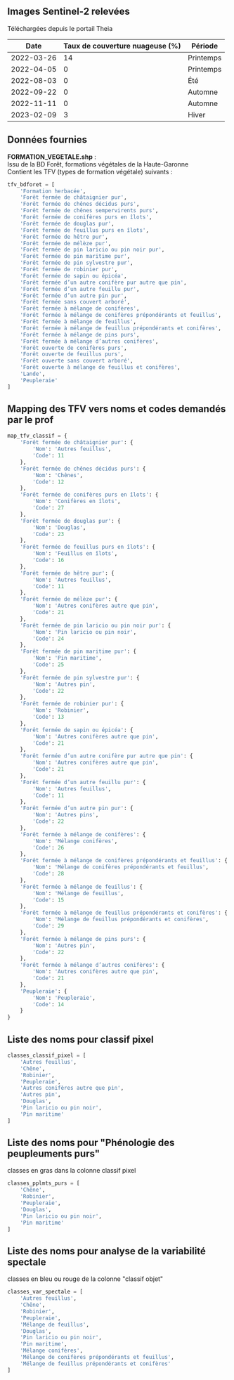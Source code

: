 ## Images Sentinel-2 relevées
Téléchargées depuis le portail Theia

|Date|Taux de couverture nuageuse (%)| Période |
|----|---------------------------|---------|
| 2022-03-26  | 14  | Printemps |
| 2022-04-05  | 0  | Printemps |
| 2022-08-03  | 0  | Été |
| 2022-09-22  | 0  | Automne |
| 2022-11-11  | 0  | Automne |
| 2023-02-09  | 3  | Hiver |

## Données fournies

**FORMATION_VEGETALE.shp** :  
Issu de la BD Forêt, formations végétales de la Haute-Garonne   
Contient les TFV (types de formation végétale) suivants :
```python
tfv_bdforet = [
    'Formation herbacée',
    'Forêt fermée de châtaignier pur',
    'Forêt fermée de chênes décidus purs',
    'Forêt fermée de chênes sempervirents purs',
    'Forêt fermée de conifères purs en îlots',
    'Forêt fermée de douglas pur',
    'Forêt fermée de feuillus purs en îlots',
    'Forêt fermée de hêtre pur',
    'Forêt fermée de mélèze pur',
    'Forêt fermée de pin laricio ou pin noir pur',
    'Forêt fermée de pin maritime pur',
    'Forêt fermée de pin sylvestre pur',
    'Forêt fermée de robinier pur',
    'Forêt fermée de sapin ou épicéa',
    'Forêt fermée d’un autre conifère pur autre que pin',
    'Forêt fermée d’un autre feuillu pur',
    'Forêt fermée d’un autre pin pur',
    'Forêt fermée sans couvert arboré',
    'Forêt fermée à mélange de conifères',
    'Forêt fermée à mélange de conifères prépondérants et feuillus',
    'Forêt fermée à mélange de feuillus',
    'Forêt fermée à mélange de feuillus prépondérants et conifères',
    'Forêt fermée à mélange de pins purs',
    'Forêt fermée à mélange d’autres conifères',
    'Forêt ouverte de conifères purs',
    'Forêt ouverte de feuillus purs',
    'Forêt ouverte sans couvert arboré',
    'Forêt ouverte à mélange de feuillus et conifères',
    'Lande',
    'Peupleraie'
]
```

## Mapping des TFV vers noms et codes demandés par le prof
```python
map_tfv_classif = {
    'Forêt fermée de châtaignier pur': {
        'Nom': 'Autres feuillus',
        'Code': 11
    },
    'Forêt fermée de chênes décidus purs': {
        'Nom': 'Chênes',
        'Code': 12
    },
    'Forêt fermée de conifères purs en îlots': {
        'Nom': 'Conifères en îlots',
        'Code': 27
    },
    'Forêt fermée de douglas pur': {
        'Nom': 'Douglas',
        'Code': 23
    },
    'Forêt fermée de feuillus purs en îlots': {
        'Nom': 'Feuillus en îlots',
        'Code': 16
    },
    'Forêt fermée de hêtre pur': {
        'Nom': 'Autres feuillus',
        'Code': 11
    },
    'Forêt fermée de mélèze pur': {
        'Nom': 'Autres conifères autre que pin',
        'Code': 21
    },
    'Forêt fermée de pin laricio ou pin noir pur': {
        'Nom': 'Pin laricio ou pin noir',
        'Code': 24
    },
    'Forêt fermée de pin maritime pur': {
        'Nom': 'Pin maritime',
        'Code': 25
    },
    'Forêt fermée de pin sylvestre pur': {
        'Nom': 'Autres pin',
        'Code': 22
    },
    'Forêt fermée de robinier pur': {
        'Nom': 'Robinier',
        'Code': 13
    },
    'Forêt fermée de sapin ou épicéa': {
        'Nom': 'Autres conifères autre que pin',
        'Code': 21
    },
    'Forêt fermée d’un autre conifère pur autre que pin': {
        'Nom': 'Autres conifères autre que pin',
        'Code': 21
    },
    'Forêt fermée d’un autre feuillu pur': {
        'Nom': 'Autres feuillus',
        'Code': 11
    },
    'Forêt fermée d’un autre pin pur': {
        'Nom': 'Autres pins',
        'Code': 22
    },
    'Forêt fermée à mélange de conifères': {
        'Nom': 'Mélange conifères',
        'Code': 26
    },
    'Forêt fermée à mélange de conifères prépondérants et feuillus': {
        'Nom': 'Mélange de conifères prépondérants et feuillus',
        'Code': 28
    },
    'Forêt fermée à mélange de feuillus': {
        'Nom': 'Mélange de feuillus',
        'Code': 15
    },
    'Forêt fermée à mélange de feuillus prépondérants et conifères': {
        'Nom': 'Mélange de feuillus prépondérants et conifères',
        'Code': 29
    },
    'Forêt fermée à mélange de pins purs': {
        'Nom': 'Autres pin',
        'Code': 22
    },
    'Forêt fermée à mélange d’autres conifères': {
        'Nom': 'Autres conifères autre que pin',
        'Code': 21
    },
    'Peupleraie': {
        'Nom': 'Peupleraie',
        'Code': 14
    }
}
```

## Liste des noms pour classif pixel

```python
classes_classif_pixel = [
    'Autres feuillus',
    'Chêne',
    'Robinier',
    'Peupleraie',
    'Autres conifères autre que pin',
    'Autres pin',
    'Douglas',
    'Pin laricio ou pin noir',
    'Pin maritime'
]
```
## Liste des noms pour "Phénologie des peupleuments purs"
classes en gras dans la colonne classif pixel 

```python
classes_pplmts_purs = [
    'Chêne',
    'Robinier',
    'Peupleraie',
    'Douglas',
    'Pin laricio ou pin noir',
    'Pin maritime'
]
```

## Liste des noms pour analyse de la variabilité spectale
classes en bleu ou rouge de la colonne "classif objet"

```python
classes_var_spectale = [
    'Autres feuillus',
    'Chêne',
    'Robinier',
    'Peupleraie',
    'Mélange de feuillus',
    'Douglas',
    'Pin laricio ou pin noir',
    'Pin maritime',
    'Mélange conifères',
    'Mélange de conifères prépondérants et feuillus',
    'Mélange de feuillus prépondérants et conifères'
]
```
